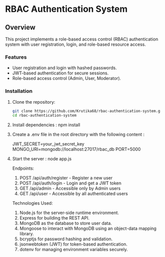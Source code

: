 # RBAC Authentication System

## Overview
This project implements a role-based access control (RBAC) authentication system with user registration, login, and role-based resource access.

### Features
- User registration and login with hashed passwords.
- JWT-based authentication for secure sessions.
- Role-based access control (Admin, User, Moderator).

### Installation
1. Clone the repository:
   ```bash
   git clone https://github.com/Krutika68/rbac-authentication-system.git
   cd rbac-authentication-system

2. Install dependencies : npm install

3. Create a .env file in the root directory with the following content :

   JWT_SECRET=your_jwt_secret_key
   MONGO_URI=mongodb://localhost:27017/rbac_db
   PORT=5000

4. Start the server : node app.js

   Endpoints:

   1. POST /api/auth/register - Register a new user
   2. POST /api/auth/login - Login and get a JWT token
   3. GET /api/admin - Accessible only by Admin users
   4. GET /api/user - Accessible by all authenticated users

     Technologies Used:
 
   1. Node.js for the server-side runtime environment.
   2. Express for building the REST API.
   3. MongoDB as the database to store user data.
   4. Mongoose to interact with MongoDB using an object-data mapping library.
   5. bcryptjs for password hashing and validation.
   6. jsonwebtoken (JWT) for token-based authentication.
   7. dotenv for managing environment variables securely.


